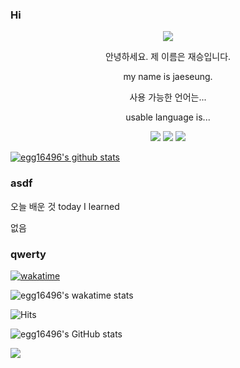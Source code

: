 ### Hi

<p align="center">
  <img src="https://capsule-render.vercel.app/api?type=waving&color=gradient&height=300&section=header&text=Hello%20World!&decs=그대의%20코드는%20그대의%20지식보다%20더%20많은%20지혜를%20품고%20있다.&fontSize=95&animation=twinkling" />
</p>
<p align="center">
안녕하세요. 제 이름은 재승입니다.
</p>
<p align="center">
my name is jaeseung.
</p>
<p align="center">
사용 가능한 언어는...
</p>
<p align="center">
usable language is...
</p>
<p align="center">
<img src="https://img.shields.io/badge/kotlin-8A2BE2?style=flat-square&logo=kotlin&logoColor=white"/></a>
<img src="https://img.shields.io/badge/java-E34F26?style=flat-square&logo=CSS3&logoColor=white"/></a>
<img src="https://img.shields.io/badge/JavaScript-F7DF1E?style=flat-square&logo=JavaScript&logoColor=white"/></a>
</p>

[![egg16496's github stats](https://github-readme-stats.vercel.app/api/top-langs/?username=egg16496&show_icons=true&hide_border=true&title_color=004386&icon_color=004386&layout=compact)](https://github.com/egg16496)

### asdf
오늘 배운 것
today I learned

없음
### qwerty

[![wakatime](https://wakatime.com/badge/user/e635df0a-eb5c-4bb2-821e-06eda0768b24.svg)](https://wakatime.com/@e635df0a-eb5c-4bb2-821e-06eda0768b24)

<!--START_SECTION:waka-->
<!--END_SECTION:waka-->

![egg16496's wakatime stats](https://github-readme-stats.vercel.app/api/wakatime?username=egg16496)

![Hits](https://hits.seeyoufarm.com/api/count/incr/badge.svg?url=https%3A%2F%2Fgithub.com%2Fegg16496&count_bg=%2379C83D&title_bg=%23555555&icon=kotlin.svg&icon_color=%23FFFFFF&title=%E3%85%81%E3%84%B4%E3%85%87%E3%84%B9&edge_flat=false)

![egg16496's GitHub stats](https://github-readme-stats.vercel.app/api?username=egg16496&show_icons=true&count_private=true)

<img src="https://img.shields.io/badge/gmail-EA4335?style=flat-square&logo=Gmail&logoColor=white"/>
<!--
**egg16496/egg16496** is a ✨ _special_ ✨ repository because its `README.md` (this file) appears on your GitHub profile.

Here are some ideas to get you started:

- 🔭 I’m currently working on ...
- 🌱 I’m currently learning ...
- 👯 I’m looking to collaborate on ...
- 🤔 I’m looking for help with ...
- 💬 Ask me about ...
- 📫 How to reach me: ...
- 😄 Pronouns: ...
- ⚡ Fun fact: ...
-->
